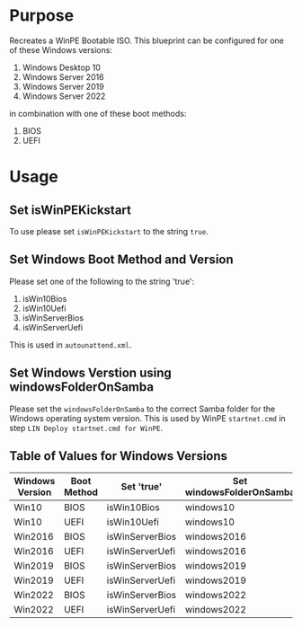 # Purpose
Recreates a WinPE Bootable ISO. This blueprint can be configured for one of these Windows versions:

1. Windows Desktop 10
2. Windows Server 2016
3. Windows Server 2019
4. Windows Server 2022

in combination with one of these boot methods:

1. BIOS
2. UEFI

# Usage

## Set isWinPEKickstart 

To use please set `isWinPEKickstart` to the string `true`.

## Set Windows Boot Method and Version

Please set one of the following to the string 'true':

1. isWin10Bios
2. isWin10Uefi
3. isWinServerBios
4. isWinServerUefi

This is used in `autounattend.xml`.

## Set Windows Verstion using windowsFolderOnSamba

Please set the `windowsFolderOnSamba` to the correct Samba folder for the Windows operating system version. This is used by WinPE `startnet.cmd` in step `LIN Deploy startnet.cmd for WinPE`.

## Table of Values for Windows Versions 

Windows Version | Boot Method | Set 'true' | Set windowsFolderOnSamba
--- | --- | --- | ---
Win10 | BIOS |  isWin10Bios | windows10
Win10 | UEFI |  isWin10Uefi | windows10
Win2016 | BIOS |  isWinServerBios | windows2016
Win2016 | UEFI |  isWinServerUefi | windows2016
Win2019 | BIOS |  isWinServerBios | windows2019
Win2019 | UEFI |  isWinServerUefi | windows2019
Win2022 | BIOS |  isWinServerBios | windows2022
Win2022 | UEFI |  isWinServerUefi | windows2022